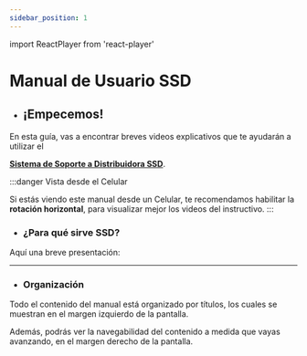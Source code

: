 ```yaml
---
sidebar_position: 1
---
```

import ReactPlayer from 'react-player'

# Manual de Usuario SSD 
- ## ¡Empecemos!

En esta guía, vas a encontrar breves videos explicativos que te ayudarán a utilizar el
 
**[Sistema de Soporte a Distribuidora SSD](https://ssd-proyectofinal.systems/)**.

:::danger Vista desde el Celular

Si estás viendo este manual desde un Celular, te recomendamos habilitar la **rotación horizontal**, para visualizar mejor los videos del instructivo.
:::

- ### ¿Para qué sirve SSD?

Aquí una breve presentación:

<ReactPlayer controls url='https://youtu.be/dX-hZwP3lJc' />

-----------------------------------------------------

- ### Organización

Todo el contenido del manual está organizado por títulos, los cuales se muestran en el margen izquierdo de la pantalla.

Además, podrás ver la navegabilidad del contenido a medida que vayas avanzando, en el margen derecho de la pantalla.
